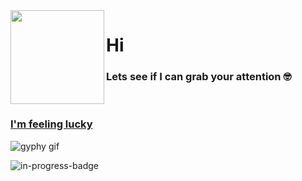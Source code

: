 <img align="left" height="150" src="https://user-images.githubusercontent.com/5083214/156877684-70d66b18-8bc3-46c2-8979-c2725767fd69.gif">

# Hi
### Lets see if I can grab your attention 🤓 

<br/>

### [I'm feeling lucky](https://fct5mvs0s5.execute-api.us-east-2.amazonaws.com)
![gyphy gif](https://media1.giphy.com/media/Ii3vZnwP7mF76nEPuH/giphy.gif?cid=bfae7322c278e092f0b48141a26233e71a66a551ae0086ef&rid=giphy.gif&ct=g)

![in-progress-badge](https://img.shields.io/badge/IN-PROGRESS-brightgreen)

